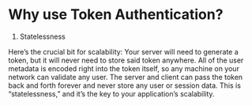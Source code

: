 # Why use Token Authentication?

1. Statelessness

Here’s the crucial bit for scalability: Your server will need to generate a token, but it will never need to store said token anywhere. All of the user metadata is encoded right into the token itself, so any machine on your network can validate any user. The server and client can pass the token back and forth forever and never store any user or session data. This is “statelessness,” and it’s the key to your application’s scalability.
